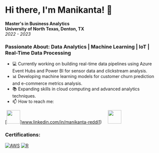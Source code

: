 # Hi there, I'm Manikanta! 👋

**Master's in Business Analytics**  
**University of North Texas, Denton, TX**  
_2022 - 2023_

### Passionate About: Data Analytics | Machine Learning | IoT | Real-Time Data Processing

- 💻 Currently working on building real-time data pipelines using Azure Event Hubs and Power BI for sensor data and clickstream analysis.
- 📊 Developing machine learning models for customer churn prediction and e-commerce metrics analysis.
- 📚 Expanding skills in cloud computing and advanced analytics techniques.
- 📫 How to reach me:


[<img src="https://cdn.jsdelivr.net/gh/devicons/devicon/icons/linkedin/linkedin-original.svg" width="44" height="44">]www.linkedin.com/in/manikanta-reddi1) &nbsp;&nbsp;&nbsp; [<img src="https://upload.wikimedia.org/wikipedia/commons/7/7e/Gmail_icon_%282020%29.svg" width="44">](mailto:maany.reddi@gmail.com)



### Certifications:
[![AWS](https://images.credly.com/size/50x50/images/0e284c3f-5164-4b21-8660-0d84737941bc/image.png)](https://cp.certmetrics.com/amazon/en/public/verify/credential/3e16f1ea98cd434cac93533eca5dd413)
[![R](https://img.icons8.com/?size=48&id=CLvQeiwFpit4&format=png)](https://www.datacamp.com/completed/statement-of-accomplishment/course/84f66a476bc10f616b796493969d4c4e7b533186)



